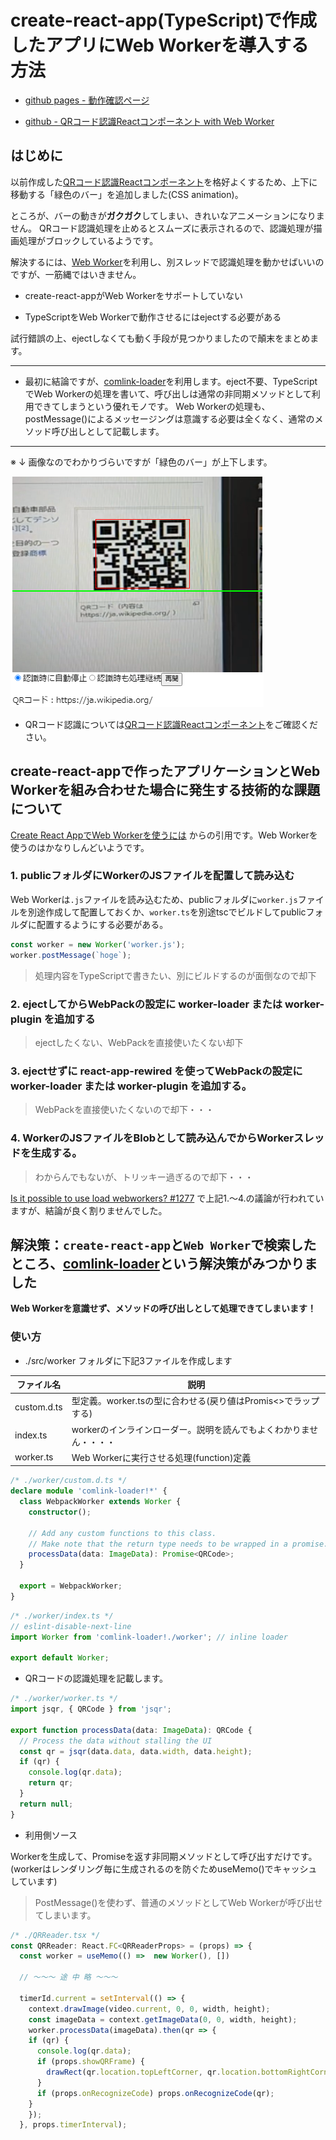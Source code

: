 # create-react-app(TypeScript)で作成したアプリにWeb Workerを導入する方法


* [github pages - 動作確認ページ](https://murasuke.github.io/qr-reader-react-webworker/)

* [github - QRコード認識Reactコンポーネント with Web Worker](https://github.com/murasuke/qr-reader-react-webworker/)


## はじめに

以前作成した[QRコード認識Reactコンポーネント](https://github.com/murasuke/qr-reader-react)を格好よくするため、上下に移動する「緑色のバー」を追加しました(CSS animation)。

ところが、バーの動きが**ガクガク**してしまい、きれいなアニメーションになりません。
QRコード認識処理を止めるとスムーズに表示されるので、認識処理が描画処理がブロックしているようです。

解決するには、[Web Worker](https://developer.mozilla.org/ja/docs/Web/API/Web_Workers_API/Using_web_workers)を利用し、別スレッドで認識処理を動かせばいいのですが、一筋縄ではいきません。

* create-react-appがWeb Workerをサポートしていない

* TypeScriptをWeb Workerで動作させるにはejectする必要がある

試行錯誤の上、ejectしなくても動く手段が見つかりましたので顛末をまとめます。

---

* 最初に結論ですが、[comlink-loader](https://github.com/GoogleChromeLabs/comlink-loader)を利用します。eject不要、TypeScriptでWeb Workerの処理を書いて、呼び出しは通常の非同期メソッドとして利用できてしまうという優れモノです。
Web Workerの処理も、postMessage()によるメッセージングは意識する必要は全くなく、通常のメソッド呼び出しとして記載します。

---

※ ↓ 画像なのでわかりづらいですが「緑色のバー」が上下します。

![qr-reader.png](./img/scanbar.png)



* QRコード認識については[QRコード認識Reactコンポーネント](https://github.com/murasuke/qr-reader-react)をご確認ください。


## create-react-appで作ったアプリケーションとWeb Workerを組み合わせた場合に発生する技術的な課題について

[Create React AppでWeb Workerを使うには](https://blog.makotoishida.com/2018/11/create-react-appweb-worker.html) からの引用です。Web Workerを使うのはかなりしんどいようです。

### 1. publicフォルダにWorkerのJSファイルを配置して読み込む

Web Workerは`.js`ファイルを読み込むため、publicフォルダに`worker.js`ファイルを別途作成して配置しておくか、`worker.ts`を別途tscでビルドしてpublicフォルダに配置するようにする必要がある。

```javascript
const worker = new Worker('worker.js');
worker.postMessage(`hoge`);
```

> 処理内容をTypeScriptで書きたい、別にビルドするのが面倒なので却下

### 2. ejectしてからWebPackの設定に worker-loader または worker-plugin を追加する

> ejectしたくない、WebPackを直接使いたくない却下

### 3. ejectせずに react-app-rewired を使ってWebPackの設定に worker-loader または worker-plugin を追加する。

> WebPackを直接使いたくないので却下・・・

### 4. WorkerのJSファイルをBlobとして読み込んでからWorkerスレッドを生成する。

> わからんでもないが、トリッキー過ぎるので却下・・・

[Is it possible to use load webworkers? #1277](https://github.com/facebook/create-react-app/issues/1277) で上記1.～4.の議論が行われていますが、結論が良く割りませんでした。



## 解決策：`create-react-app`と`Web Worker`で検索したところ、[comlink-loader](https://github.com/GoogleChromeLabs/comlink-loader)という解決策がみつかりました

**Web Workerを意識せず、メソッドの呼び出しとして処理できてしまいます！**


### 使い方

* ./src/worker フォルダに下記3ファイルを作成します

| ファイル名 | 説明 | 
|-----------|------------|
|custom.d.ts|型定義。worker.tsの型に合わせる(戻り値はPromis<>でラップする)|
|index.ts|workerのインラインローダー。説明を読んでもよくわかりません・・・・|
|worker.ts|Web Workerに実行させる処理(function)定義|

```typescript
/* ./worker/custom.d.ts */
declare module 'comlink-loader!*' {
  class WebpackWorker extends Worker {
    constructor();

    // Add any custom functions to this class.
    // Make note that the return type needs to be wrapped in a promise.
    processData(data: ImageData): Promise<QRCode>;
  }

  export = WebpackWorker;
}
```

```typescript
/* ./worker/index.ts */
// eslint-disable-next-line
import Worker from 'comlink-loader!./worker'; // inline loader

export default Worker;
```

* QRコードの認識処理を記載します。

```typescript
/* ./worker/worker.ts */
import jsqr, { QRCode } from 'jsqr';

export function processData(data: ImageData): QRCode {
  // Process the data without stalling the UI
  const qr = jsqr(data.data, data.width, data.height);
  if (qr) {
    console.log(qr.data);
    return qr;
  }
  return null;
}
```

* 利用側ソース

Workerを生成して、Promiseを返す非同期メソッドとして呼び出すだけです。
(workerはレンダリング毎に生成されるのを防ぐためuseMemo()でキャッシュしています)

> PostMessage()を使わず、普通のメソッドとしてWeb Workerが呼び出せてしまいます。

```typescript
/* ./QRReader.tsx */
const QRReader: React.FC<QRReaderProps> = (props) => {
  const worker = useMemo(() =>  new Worker(), [])

  // ～～～ 途 中 略 ～～～

  timerId.current = setInterval(() => {
    context.drawImage(video.current, 0, 0, width, height);
    const imageData = context.getImageData(0, 0, width, height);
    worker.processData(imageData).then(qr => {
    if (qr) {
      console.log(qr.data);
      if (props.showQRFrame) {
        drawRect(qr.location.topLeftCorner, qr.location.bottomRightCorner);
      }
      if (props.onRecognizeCode) props.onRecognizeCode(qr);               
    }
    });
  }, props.timerInterval);
```

